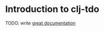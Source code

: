 # Introduction to clj-tdo

TODO: write [great documentation](http://jacobian.org/writing/great-documentation/what-to-write/)
